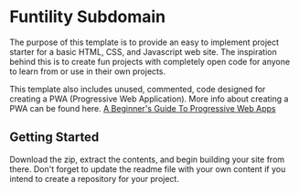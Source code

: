 # Funtility Subdomain

The purpose of this template is to provide an easy to implement project starter for a basic HTML, CSS, and Javascript web site. The inspiration behind this is to create fun projects with completely open code for anyone to learn from or use in their own projects.

This template also includes unused, commented, code designed for creating a PWA (Progressive Web Application). More info about creating a PWA can be found here. [A Beginner's Guide To Progressive Web Apps](https://www.smashingmagazine.com/2016/08/a-beginners-guide-to-progressive-web-apps/a)

## Getting Started

Download the zip, extract the contents, and begin building your site from there. Don't forget to update the readme file with your own content if you intend to create a repository for your project.
